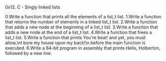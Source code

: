 0x12. C - Singly linked lists

0.Write a function that prints all the elements of a list_t list.
1.Write a function that returns the number of elements in a linked list_t list.
2.Write a function that adds a new node at the beginning of a list_t list.
3.Write a function that adds a new node at the end of a list_t list.
4.Write a function that frees a list_t list.
5.Write a function that prints You're beat! and yet, you must allow,\nI bore my house upon my back!\n before the main function is executed.
6.Write a 64-bit program in assembly that prints Hello, Holberton, followed by a new line.
